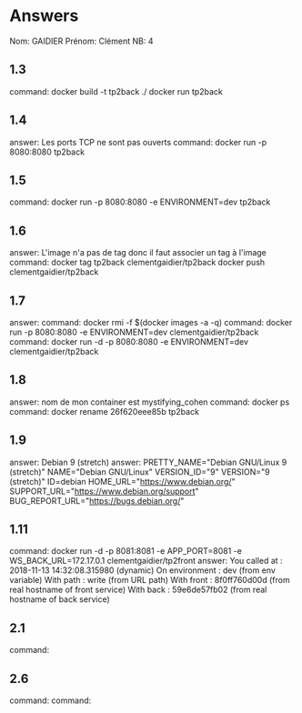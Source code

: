 # Answers

Nom: GAIDIER 
Prénom: Clément
NB: 4

## 1.3
command: docker build -t tp2back ./ 
docker run tp2back  

## 1.4
answer: Les ports TCP ne sont pas ouverts 
command: docker run -p 8080:8080 tp2back

## 1.5
command: docker run -p 8080:8080 -e ENVIRONMENT=dev tp2back

## 1.6
answer: L'image n'a pas de tag donc il faut associer un tag à l'image
command: docker tag tp2back clementgaidier/tp2back 
docker push clementgaidier/tp2back

## 1.7
answer: 
command: docker rmi -f $(docker images -a -q) 
command: docker run -p 8080:8080 -e ENVIRONMENT=dev clementgaidier/tp2back
command: docker run -d -p 8080:8080 -e ENVIRONMENT=dev clementgaidier/tp2back

## 1.8
answer: nom de mon container est mystifying_cohen
command: docker ps  
command: docker rename 26f620eee85b tp2back

## 1.9
answer: Debian 9 (stretch)
answer: PRETTY_NAME="Debian GNU/Linux 9 (stretch)"
NAME="Debian GNU/Linux"
VERSION_ID="9"
VERSION="9 (stretch)"
ID=debian
HOME_URL="https://www.debian.org/"
SUPPORT_URL="https://www.debian.org/support"
BUG_REPORT_URL="https://bugs.debian.org/"


## 1.11
command: docker run -d -p 8081:8081 -e APP_PORT=8081 -e WS_BACK_URL=172.17.0.1 clementgaidier/tp2front
answer: You called at : 2018-11-13 14:32:08.315980 (dynamic)
        On environment : dev (from env variable)
        With path : write   (from URL path)
        With front : 8f0ff760d00d (from real hostname of front service)
        With back  : 59e6de57fb02 (from real hostname of back service)

## 2.1
command: 

## 2.6
command: 
command: 


